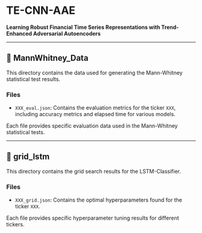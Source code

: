 # TE-CNN-AAE
**Learning Robust Financial Time Series Representations with Trend-Enhanced Adversarial Autoencoders**

---

## 📁 MannWhitney_Data

This directory contains the data used for generating the Mann-Whitney statistical test results.

### Files
- `XXX_eval.json`: Contains the evaluation metrics for the ticker `XXX`, including accuracy metrics and elapsed time for various models.

Each file provides specific evaluation data used in the Mann-Whitney statistical tests.

---

## 📁 grid_lstm

This directory contains the grid search results for the LSTM-Classifier.

### Files
- `XXX_grid.json`: Contains the optimal hyperparameters found for the ticker `XXX`.

Each file provides specific hyperparameter tuning results for different tickers.
